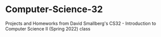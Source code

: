 # Computer-Science-32
Projects and Homeworks from David Smallberg's CS32 - Introduction to Computer Science II (Spring 2022) class
